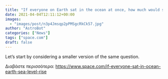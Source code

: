 ```yaml
---
title: "If everyone on Earth sat in the ocean at once, how much would sea level rise?"
date: 2021-04-04T12:11:12+00:00
images:
  - "images/post/n3p4Jmsqp2pPMSgcRkCk57.jpg"
author: "AstroBot"
categories: ["News"]
tags: ["space.com"]
draft: false
---
```


Let’s start by considering a smaller version of the same question. 

Διαβάστε περισσότερα: https://www.space.com/if-everyone-sat-in-ocean-earth-sea-level-rise
